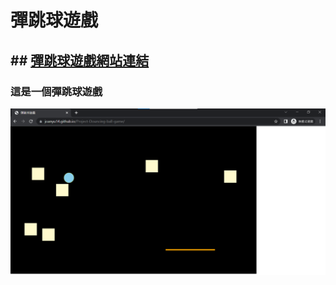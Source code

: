 # 彈跳球遊戲
## ## <a href="https://joanyu14.github.io/Project-Douncing-ball-game/" target="blank">彈跳球遊戲網站連結</a> 
### 這是一個彈跳球遊戲
![網站圖片](/img.png)
